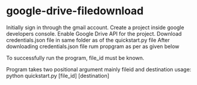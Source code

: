 # google-drive-filedownload


Initially sign in through the gmail account.
Create a project inside google developers console.
Enable Google Drive API for the project.
Download credentials.json file in same folder as of the quickstart.py file
After downloading credentials.json file rum propgram as per as given below

To successfully run the program, file_id must be known.

Program takes two positional argument mainly fileid and destination
usage:
    python quickstart.py [file_id] [destination]
